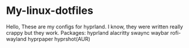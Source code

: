 # My-linux-dotfiles
Hello, These are my configs for hyprland.
I know, they were written really crappy but they work.
Packages: hyprland alacritty swaync waybar rofi-wayland hyprpaper hyprshot(AUR)
